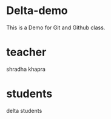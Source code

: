 # Delta-demo
This is a Demo for Git and Github class.


# teacher
shradha khapra

# students
delta students
